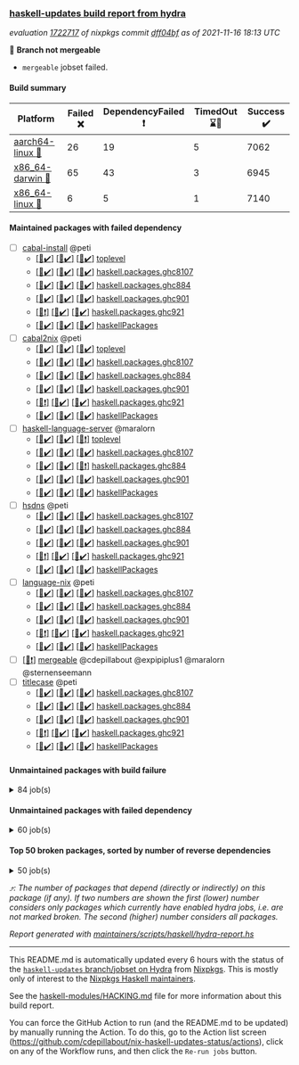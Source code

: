 ### [haskell-updates build report from hydra](https://hydra.nixos.org/jobset/nixpkgs/haskell-updates)
*evaluation [1722717](https://hydra.nixos.org/eval/1722717) of nixpkgs commit [dff04bf](https://github.com/NixOS/nixpkgs/commits/dff04bfc94842a5bc1905a85e572116404fa6e18) as of 2021-11-16 18:13 UTC*

:red_circle: **Branch not mergeable**
  * `mergeable` jobset failed.

#### Build summary

 | Platform | Failed :x: | DependencyFailed :heavy_exclamation_mark: | TimedOut :hourglass::no_entry_sign: | Success :heavy_check_mark: | 
 | --- | --- | --- | --- | --- | 
 | [aarch64-linux :iphone:](https://hydra.nixos.org/eval/1722717?filter=.aarch64-linux) | 26 | 19 | 5 | 7062 | 
 | [x86_64-darwin :apple:](https://hydra.nixos.org/eval/1722717?filter=.x86_64-darwin) | 65 | 43 | 3 | 6945 | 
 | [x86_64-linux :penguin:](https://hydra.nixos.org/eval/1722717?filter=.x86_64-linux) | 6 | 5 | 1 | 7140 | 
#### Maintained packages with failed dependency
- [ ] [cabal-install](https://hydra.nixos.org/eval/1722717?filter=cabal-install) @peti
  - [[:iphone::heavy_check_mark:]](https://hydra.nixos.org/build/158182981) [[:apple::heavy_check_mark:]](https://hydra.nixos.org/build/158168797) [[:penguin::heavy_check_mark:]](https://hydra.nixos.org/build/158172395) [toplevel](https://hydra.nixos.org/eval/1722717?filter=cabal-install)
  - [[:iphone::heavy_check_mark:]](https://hydra.nixos.org/build/158172353) [[:apple::heavy_check_mark:]](https://hydra.nixos.org/build/158182285) [[:penguin::heavy_check_mark:]](https://hydra.nixos.org/build/158169701) [haskell.packages.ghc8107](https://hydra.nixos.org/eval/1722717?filter=haskell.packages.ghc8107.cabal-install)
  - [[:iphone::heavy_check_mark:]](https://hydra.nixos.org/build/158174665) [[:apple::heavy_check_mark:]](https://hydra.nixos.org/build/158173148) [[:penguin::heavy_check_mark:]](https://hydra.nixos.org/build/158183567) [haskell.packages.ghc884](https://hydra.nixos.org/eval/1722717?filter=haskell.packages.ghc884.cabal-install)
  - [[:iphone::heavy_check_mark:]](https://hydra.nixos.org/build/158169175) [[:apple::heavy_check_mark:]](https://hydra.nixos.org/build/158182992) [[:penguin::heavy_check_mark:]](https://hydra.nixos.org/build/158177943) [haskell.packages.ghc901](https://hydra.nixos.org/eval/1722717?filter=haskell.packages.ghc901.cabal-install)
  - [[:iphone::heavy_exclamation_mark:]](https://hydra.nixos.org/build/158179928) [[:apple::heavy_check_mark:]](https://hydra.nixos.org/build/158169820) [[:penguin::heavy_check_mark:]](https://hydra.nixos.org/build/158182565) [haskell.packages.ghc921](https://hydra.nixos.org/eval/1722717?filter=haskell.packages.ghc921.cabal-install)
  - [[:iphone::heavy_check_mark:]](https://hydra.nixos.org/build/158183735) [[:apple::heavy_check_mark:]](https://hydra.nixos.org/build/158184404) [[:penguin::heavy_check_mark:]](https://hydra.nixos.org/build/158186513) [haskellPackages](https://hydra.nixos.org/eval/1722717?filter=haskellPackages.cabal-install)
- [ ] [cabal2nix](https://hydra.nixos.org/eval/1722717?filter=cabal2nix) @peti
  - [[:iphone::heavy_check_mark:]](https://hydra.nixos.org/build/158178575) [[:apple::heavy_check_mark:]](https://hydra.nixos.org/build/158167451) [[:penguin::heavy_check_mark:]](https://hydra.nixos.org/build/158176202) [toplevel](https://hydra.nixos.org/eval/1722717?filter=cabal2nix)
  - [[:iphone::heavy_check_mark:]](https://hydra.nixos.org/build/158169603) [[:apple::heavy_check_mark:]](https://hydra.nixos.org/build/158183154) [[:penguin::heavy_check_mark:]](https://hydra.nixos.org/build/158165339) [haskell.packages.ghc8107](https://hydra.nixos.org/eval/1722717?filter=haskell.packages.ghc8107.cabal2nix)
  - [[:iphone::heavy_check_mark:]](https://hydra.nixos.org/build/158180191) [[:apple::heavy_check_mark:]](https://hydra.nixos.org/build/158175490) [[:penguin::heavy_check_mark:]](https://hydra.nixos.org/build/158175292) [haskell.packages.ghc884](https://hydra.nixos.org/eval/1722717?filter=haskell.packages.ghc884.cabal2nix)
  - [[:iphone::heavy_check_mark:]](https://hydra.nixos.org/build/158175460) [[:apple::heavy_check_mark:]](https://hydra.nixos.org/build/158183360) [[:penguin::heavy_check_mark:]](https://hydra.nixos.org/build/158173500) [haskell.packages.ghc901](https://hydra.nixos.org/eval/1722717?filter=haskell.packages.ghc901.cabal2nix)
  - [[:iphone::heavy_exclamation_mark:]](https://hydra.nixos.org/build/158184345) [[:apple::heavy_check_mark:]](https://hydra.nixos.org/build/158166883) [[:penguin::heavy_check_mark:]](https://hydra.nixos.org/build/158180053) [haskell.packages.ghc921](https://hydra.nixos.org/eval/1722717?filter=haskell.packages.ghc921.cabal2nix)
  - [[:iphone::heavy_check_mark:]](https://hydra.nixos.org/build/158179878) [[:apple::heavy_check_mark:]](https://hydra.nixos.org/build/158181886) [[:penguin::heavy_check_mark:]](https://hydra.nixos.org/build/158181843) [haskellPackages](https://hydra.nixos.org/eval/1722717?filter=haskellPackages.cabal2nix)
- [ ] [haskell-language-server](https://hydra.nixos.org/eval/1722717?filter=haskell-language-server) @maralorn
  - [[:iphone::heavy_check_mark:]](https://hydra.nixos.org/build/158165478) [[:apple::heavy_check_mark:]](https://hydra.nixos.org/build/158178411) [[:penguin::heavy_exclamation_mark:]](https://hydra.nixos.org/build/158169859) [toplevel](https://hydra.nixos.org/eval/1722717?filter=haskell-language-server)
  - [[:iphone::heavy_check_mark:]](https://hydra.nixos.org/build/158181074) [[:apple::heavy_check_mark:]](https://hydra.nixos.org/build/158166529) [[:penguin::heavy_check_mark:]](https://hydra.nixos.org/build/158185155) [haskell.packages.ghc8107](https://hydra.nixos.org/eval/1722717?filter=haskell.packages.ghc8107.haskell-language-server)
  - [[:iphone::heavy_check_mark:]](https://hydra.nixos.org/build/158186728) [[:apple::heavy_check_mark:]](https://hydra.nixos.org/build/158183146) [[:penguin::heavy_exclamation_mark:]](https://hydra.nixos.org/build/158176500) [haskell.packages.ghc884](https://hydra.nixos.org/eval/1722717?filter=haskell.packages.ghc884.haskell-language-server)
  - [[:iphone::heavy_check_mark:]](https://hydra.nixos.org/build/158185666) [[:apple::heavy_check_mark:]](https://hydra.nixos.org/build/158185367) [[:penguin::heavy_check_mark:]](https://hydra.nixos.org/build/158180182) [haskell.packages.ghc901](https://hydra.nixos.org/eval/1722717?filter=haskell.packages.ghc901.haskell-language-server)
  - [[:iphone::heavy_check_mark:]](https://hydra.nixos.org/build/158178100) [[:apple::heavy_check_mark:]](https://hydra.nixos.org/build/158170536) [[:penguin::heavy_check_mark:]](https://hydra.nixos.org/build/158168820) [haskellPackages](https://hydra.nixos.org/eval/1722717?filter=haskellPackages.haskell-language-server)
- [ ] [hsdns](https://hydra.nixos.org/eval/1722717?filter=hsdns) @peti
  - [[:iphone::heavy_check_mark:]](https://hydra.nixos.org/build/158167926) [[:apple::heavy_check_mark:]](https://hydra.nixos.org/build/158177816) [[:penguin::heavy_check_mark:]](https://hydra.nixos.org/build/158184888) [haskell.packages.ghc8107](https://hydra.nixos.org/eval/1722717?filter=haskell.packages.ghc8107.hsdns)
  - [[:iphone::heavy_check_mark:]](https://hydra.nixos.org/build/158178147) [[:apple::heavy_check_mark:]](https://hydra.nixos.org/build/158171568) [[:penguin::heavy_check_mark:]](https://hydra.nixos.org/build/158180260) [haskell.packages.ghc884](https://hydra.nixos.org/eval/1722717?filter=haskell.packages.ghc884.hsdns)
  - [[:iphone::heavy_check_mark:]](https://hydra.nixos.org/build/158173050) [[:apple::heavy_check_mark:]](https://hydra.nixos.org/build/158183912) [[:penguin::heavy_check_mark:]](https://hydra.nixos.org/build/158167851) [haskell.packages.ghc901](https://hydra.nixos.org/eval/1722717?filter=haskell.packages.ghc901.hsdns)
  - [[:iphone::heavy_exclamation_mark:]](https://hydra.nixos.org/build/158171112) [[:apple::heavy_check_mark:]](https://hydra.nixos.org/build/158178758) [[:penguin::heavy_check_mark:]](https://hydra.nixos.org/build/158180233) [haskell.packages.ghc921](https://hydra.nixos.org/eval/1722717?filter=haskell.packages.ghc921.hsdns)
  - [[:iphone::heavy_check_mark:]](https://hydra.nixos.org/build/158179287) [[:apple::heavy_check_mark:]](https://hydra.nixos.org/build/158174569) [[:penguin::heavy_check_mark:]](https://hydra.nixos.org/build/158171448) [haskellPackages](https://hydra.nixos.org/eval/1722717?filter=haskellPackages.hsdns)
- [ ] [language-nix](https://hydra.nixos.org/eval/1722717?filter=language-nix) @peti
  - [[:iphone::heavy_check_mark:]](https://hydra.nixos.org/build/158180591) [[:apple::heavy_check_mark:]](https://hydra.nixos.org/build/158180741) [[:penguin::heavy_check_mark:]](https://hydra.nixos.org/build/158184472) [haskell.packages.ghc8107](https://hydra.nixos.org/eval/1722717?filter=haskell.packages.ghc8107.language-nix)
  - [[:iphone::heavy_check_mark:]](https://hydra.nixos.org/build/158168854) [[:apple::heavy_check_mark:]](https://hydra.nixos.org/build/158185122) [[:penguin::heavy_check_mark:]](https://hydra.nixos.org/build/158182170) [haskell.packages.ghc884](https://hydra.nixos.org/eval/1722717?filter=haskell.packages.ghc884.language-nix)
  - [[:iphone::heavy_check_mark:]](https://hydra.nixos.org/build/158166067) [[:apple::heavy_check_mark:]](https://hydra.nixos.org/build/158177951) [[:penguin::heavy_check_mark:]](https://hydra.nixos.org/build/158169890) [haskell.packages.ghc901](https://hydra.nixos.org/eval/1722717?filter=haskell.packages.ghc901.language-nix)
  - [[:iphone::heavy_exclamation_mark:]](https://hydra.nixos.org/build/158185092) [[:apple::heavy_check_mark:]](https://hydra.nixos.org/build/158177184) [[:penguin::heavy_check_mark:]](https://hydra.nixos.org/build/158185631) [haskell.packages.ghc921](https://hydra.nixos.org/eval/1722717?filter=haskell.packages.ghc921.language-nix)
  - [[:iphone::heavy_check_mark:]](https://hydra.nixos.org/build/158175087) [[:apple::heavy_check_mark:]](https://hydra.nixos.org/build/158177620) [[:penguin::heavy_check_mark:]](https://hydra.nixos.org/build/158186197) [haskellPackages](https://hydra.nixos.org/eval/1722717?filter=haskellPackages.language-nix)
- [ ] [[:penguin::heavy_exclamation_mark:]](https://hydra.nixos.org/build/158175765) [mergeable](https://hydra.nixos.org/eval/1722717?filter=mergeable) @cdepillabout @expipiplus1 @maralorn @sternenseemann
- [ ] [titlecase](https://hydra.nixos.org/eval/1722717?filter=titlecase) @peti
  - [[:iphone::heavy_check_mark:]](https://hydra.nixos.org/build/158179895) [[:apple::heavy_check_mark:]](https://hydra.nixos.org/build/158172707) [[:penguin::heavy_check_mark:]](https://hydra.nixos.org/build/158168787) [haskell.packages.ghc8107](https://hydra.nixos.org/eval/1722717?filter=haskell.packages.ghc8107.titlecase)
  - [[:iphone::heavy_check_mark:]](https://hydra.nixos.org/build/158185370) [[:apple::heavy_check_mark:]](https://hydra.nixos.org/build/158184689) [[:penguin::heavy_check_mark:]](https://hydra.nixos.org/build/158182926) [haskell.packages.ghc884](https://hydra.nixos.org/eval/1722717?filter=haskell.packages.ghc884.titlecase)
  - [[:iphone::heavy_check_mark:]](https://hydra.nixos.org/build/158166279) [[:apple::heavy_check_mark:]](https://hydra.nixos.org/build/158178235) [[:penguin::heavy_check_mark:]](https://hydra.nixos.org/build/158172597) [haskell.packages.ghc901](https://hydra.nixos.org/eval/1722717?filter=haskell.packages.ghc901.titlecase)
  - [[:iphone::heavy_exclamation_mark:]](https://hydra.nixos.org/build/158178197) [[:apple::heavy_check_mark:]](https://hydra.nixos.org/build/158186391) [[:penguin::heavy_check_mark:]](https://hydra.nixos.org/build/158186722) [haskell.packages.ghc921](https://hydra.nixos.org/eval/1722717?filter=haskell.packages.ghc921.titlecase)
  - [[:iphone::heavy_check_mark:]](https://hydra.nixos.org/build/158166178) [[:apple::heavy_check_mark:]](https://hydra.nixos.org/build/158183183) [[:penguin::heavy_check_mark:]](https://hydra.nixos.org/build/158174675) [haskellPackages](https://hydra.nixos.org/eval/1722717?filter=haskellPackages.titlecase)
#### Unmaintained packages with build failure
<details><summary>84 job(s) </summary>

- [ ] [[:iphone::heavy_check_mark:]](https://hydra.nixos.org/build/158174882) [[:apple::x:]](https://hydra.nixos.org/build/158178724) [[:penguin::heavy_check_mark:]](https://hydra.nixos.org/build/158186251) [haskellPackages.sdp](https://hydra.nixos.org/eval/1722717?filter=haskellPackages.sdp)  :arrow_heading_up: 9 | 9
- [ ] [[:iphone::heavy_check_mark:]](https://hydra.nixos.org/build/158167548) [[:apple::x:]](https://hydra.nixos.org/build/158179493) [[:penguin::heavy_check_mark:]](https://hydra.nixos.org/build/158175398) [haskellPackages.di-core](https://hydra.nixos.org/eval/1722717?filter=haskellPackages.di-core)  :arrow_heading_up: 7 | 11
- [ ] [[:iphone::heavy_check_mark:]](https://hydra.nixos.org/build/158176324) [[:apple::x:]](https://hydra.nixos.org/build/158182440) [[:penguin::heavy_check_mark:]](https://hydra.nixos.org/build/158173459) [haskellPackages.junit-xml](https://hydra.nixos.org/eval/1722717?filter=haskellPackages.junit-xml)  :arrow_heading_up: 7 | 9
- [ ] [[:iphone::heavy_check_mark:]](https://hydra.nixos.org/build/158179930) [[:apple::x:]](https://hydra.nixos.org/build/158165964) [[:penguin::heavy_check_mark:]](https://hydra.nixos.org/build/158185681) [haskellPackages.thyme](https://hydra.nixos.org/eval/1722717?filter=haskellPackages.thyme)  :arrow_heading_up: 6 | 15
- [ ] [[:iphone::x:]](https://hydra.nixos.org/build/158181421) [[:apple::heavy_check_mark:]](https://hydra.nixos.org/build/158174392) [[:penguin::heavy_check_mark:]](https://hydra.nixos.org/build/158165412) [haskellPackages.libBF](https://hydra.nixos.org/eval/1722717?filter=haskellPackages.libBF)  :arrow_heading_up: 4 | 20
- [ ] [[:iphone::heavy_check_mark:]](https://hydra.nixos.org/build/158184662) [[:apple::x:]](https://hydra.nixos.org/build/158185209) [[:penguin::heavy_check_mark:]](https://hydra.nixos.org/build/158175125) [haskellPackages.exinst](https://hydra.nixos.org/eval/1722717?filter=haskellPackages.exinst)  :arrow_heading_up: 4 | 6
- [ ] [[:iphone::x:]](https://hydra.nixos.org/build/158174536) [[:apple::heavy_check_mark:]](https://hydra.nixos.org/build/158177958) [[:penguin::heavy_check_mark:]](https://hydra.nixos.org/build/158176682) [haskellPackages.ptr-poker](https://hydra.nixos.org/eval/1722717?filter=haskellPackages.ptr-poker)  :arrow_heading_up: 3 | 4
- [ ] [[:iphone::heavy_check_mark:]](https://hydra.nixos.org/build/158169984) [[:apple::x:]](https://hydra.nixos.org/build/158167052) [[:penguin::heavy_check_mark:]](https://hydra.nixos.org/build/158172086) [haskellPackages.invertible](https://hydra.nixos.org/eval/1722717?filter=haskellPackages.invertible)  :arrow_heading_up: 2 | 5
- [ ] [[:iphone::x:]](https://hydra.nixos.org/build/158185953) [[:apple::heavy_check_mark:]](https://hydra.nixos.org/build/158171737) [[:penguin::heavy_check_mark:]](https://hydra.nixos.org/build/158165565) [haskellPackages.OrderedBits](https://hydra.nixos.org/eval/1722717?filter=haskellPackages.OrderedBits)  :arrow_heading_up: 1 | 36
- [ ] [[:iphone::x:]](https://hydra.nixos.org/build/158167987) [[:apple::x:]](https://hydra.nixos.org/build/158174058) [[:penguin::x:]](https://hydra.nixos.org/build/158181325) [haskellPackages.copilot-core](https://hydra.nixos.org/eval/1722717?filter=haskellPackages.copilot-core)  :arrow_heading_up: 1 | 8
- [ ] [[:iphone::x:]](https://hydra.nixos.org/build/158175110) [[:apple::heavy_check_mark:]](https://hydra.nixos.org/build/158175932) [[:penguin::heavy_check_mark:]](https://hydra.nixos.org/build/158182051) [haskellPackages.type-natural](https://hydra.nixos.org/eval/1722717?filter=haskellPackages.type-natural)  :arrow_heading_up: 1 | 4
- [ ] [[:iphone::x:]](https://hydra.nixos.org/build/158171488) [[:apple::heavy_check_mark:]](https://hydra.nixos.org/build/158166466) [[:penguin::heavy_check_mark:]](https://hydra.nixos.org/build/158176025) [haskellPackages.long-double](https://hydra.nixos.org/eval/1722717?filter=haskellPackages.long-double)  :arrow_heading_up: 1 | 2
- [ ] [[:iphone::x:]](https://hydra.nixos.org/build/158174481) [[:apple::x:]](https://hydra.nixos.org/build/158173479) [[:penguin::heavy_check_mark:]](https://hydra.nixos.org/build/158172713) [haskellPackages.easytensor](https://hydra.nixos.org/eval/1722717?filter=haskellPackages.easytensor)  :arrow_heading_up: 1 | 1
- [ ] [[:iphone::heavy_check_mark:]](https://hydra.nixos.org/build/158169276) [[:apple::x:]](https://hydra.nixos.org/build/158168601) [[:penguin::heavy_check_mark:]](https://hydra.nixos.org/build/158177010) [haskellPackages.gi-gdkx11](https://hydra.nixos.org/eval/1722717?filter=haskellPackages.gi-gdkx11)  :arrow_heading_up: 1 | 1
- [ ] [[:iphone::x:]](https://hydra.nixos.org/build/158182984) [[:apple::heavy_check_mark:]](https://hydra.nixos.org/build/158185827) [[:penguin::heavy_check_mark:]](https://hydra.nixos.org/build/158181953) [haskellPackages.kazura-queue](https://hydra.nixos.org/eval/1722717?filter=haskellPackages.kazura-queue)  :arrow_heading_up: 1 | 1
- [ ] [[:iphone::heavy_check_mark:]](https://hydra.nixos.org/build/158171757) [[:apple::x:]](https://hydra.nixos.org/build/158166135) [[:penguin::heavy_check_mark:]](https://hydra.nixos.org/build/158176699) [haskellPackages.keep-alive](https://hydra.nixos.org/eval/1722717?filter=haskellPackages.keep-alive)  :arrow_heading_up: 1 | 1
- [ ] [[:iphone::heavy_check_mark:]](https://hydra.nixos.org/build/158171691) [[:apple::x:]](https://hydra.nixos.org/build/158170041) [[:penguin::heavy_check_mark:]](https://hydra.nixos.org/build/158174067) [haskellPackages.loc](https://hydra.nixos.org/eval/1722717?filter=haskellPackages.loc)  :arrow_heading_up: 1 | 1
- [ ] [[:iphone::x:]](https://hydra.nixos.org/build/158175193) [[:apple::heavy_check_mark:]](https://hydra.nixos.org/build/158186242) [[:penguin::heavy_check_mark:]](https://hydra.nixos.org/build/158171832) [haskellPackages.nlopt-haskell](https://hydra.nixos.org/eval/1722717?filter=haskellPackages.nlopt-haskell)  :arrow_heading_up: 1 | 1
- [ ] [[:iphone::heavy_check_mark:]](https://hydra.nixos.org/build/158178485) [[:apple::x:]](https://hydra.nixos.org/build/158182600) [[:penguin::heavy_check_mark:]](https://hydra.nixos.org/build/158179381) [haskellPackages.opencv](https://hydra.nixos.org/eval/1722717?filter=haskellPackages.opencv)  :arrow_heading_up: 1 | 1
- [ ] [[:iphone::heavy_check_mark:]](https://hydra.nixos.org/build/158177956) [[:apple::x:]](https://hydra.nixos.org/build/158173311) [[:penguin::heavy_check_mark:]](https://hydra.nixos.org/build/158179813) [haskellPackages.sequence-formats](https://hydra.nixos.org/eval/1722717?filter=haskellPackages.sequence-formats)  :arrow_heading_up: 1 | 1
- [ ] [[:iphone::heavy_check_mark:]](https://hydra.nixos.org/build/158183095) [[:apple::x:]](https://hydra.nixos.org/build/158173916) [[:penguin::heavy_check_mark:]](https://hydra.nixos.org/build/158181403) [haskellPackages.tar-bytestring](https://hydra.nixos.org/eval/1722717?filter=haskellPackages.tar-bytestring)  :arrow_heading_up: 1 | 1
- [ ] [[:iphone::x:]](https://hydra.nixos.org/build/158178337) [[:apple::heavy_check_mark:]](https://hydra.nixos.org/build/158169670) [[:penguin::heavy_check_mark:]](https://hydra.nixos.org/build/158175314) [haskellPackages.unicode-properties](https://hydra.nixos.org/eval/1722717?filter=haskellPackages.unicode-properties)  :arrow_heading_up: 1 | 1
- [ ] [[:iphone::x:]](https://hydra.nixos.org/build/158171147) [[:apple::heavy_check_mark:]](https://hydra.nixos.org/build/158186749) [[:penguin::heavy_check_mark:]](https://hydra.nixos.org/build/158181978) [haskellPackages.accelerate-llvm](https://hydra.nixos.org/eval/1722717?filter=haskellPackages.accelerate-llvm)  :arrow_heading_up: 0 | 8
- [ ] [[:iphone::x:]](https://hydra.nixos.org/build/158177182) [[:apple::heavy_check_mark:]](https://hydra.nixos.org/build/158173873) [[:penguin::heavy_check_mark:]](https://hydra.nixos.org/build/158167438) [haskellPackages.freetype2](https://hydra.nixos.org/eval/1722717?filter=haskellPackages.freetype2)  :arrow_heading_up: 0 | 7
- [ ] [[:iphone::heavy_check_mark:]](https://hydra.nixos.org/build/158165422) [[:apple::x:]](https://hydra.nixos.org/build/158166404) [[:penguin::heavy_check_mark:]](https://hydra.nixos.org/build/158183516) [haskellPackages.pipes-zlib](https://hydra.nixos.org/eval/1722717?filter=haskellPackages.pipes-zlib)  :arrow_heading_up: 0 | 6
- [ ] [[:iphone::heavy_check_mark:]](https://hydra.nixos.org/build/158184242) [[:apple::x:]](https://hydra.nixos.org/build/158185673) [[:penguin::heavy_check_mark:]](https://hydra.nixos.org/build/158170921) [haskellPackages.hmidi](https://hydra.nixos.org/eval/1722717?filter=haskellPackages.hmidi)  :arrow_heading_up: 0 | 4
- [ ] [[:iphone::heavy_check_mark:]](https://hydra.nixos.org/build/158175784) [[:apple::x:]](https://hydra.nixos.org/build/158167897) [[:penguin::heavy_check_mark:]](https://hydra.nixos.org/build/158175547) [haskellPackages.zip](https://hydra.nixos.org/eval/1722717?filter=haskellPackages.zip)  :arrow_heading_up: 0 | 4
- [ ] [[:iphone::heavy_check_mark:]](https://hydra.nixos.org/build/158183999) [[:apple::x:]](https://hydra.nixos.org/build/158175590) [[:penguin::heavy_check_mark:]](https://hydra.nixos.org/build/158171366) [haskellPackages.caster](https://hydra.nixos.org/eval/1722717?filter=haskellPackages.caster)  :arrow_heading_up: 0 | 2
- [ ] [[:iphone::x:]](https://hydra.nixos.org/build/158168031) [[:apple::heavy_check_mark:]](https://hydra.nixos.org/build/158185853) [[:penguin::heavy_check_mark:]](https://hydra.nixos.org/build/158176391) [haskellPackages.cdar-mBound](https://hydra.nixos.org/eval/1722717?filter=haskellPackages.cdar-mBound)  :arrow_heading_up: 0 | 2
- [ ] [[:iphone::x:]](https://hydra.nixos.org/build/158185146) [[:apple::x:]](https://hydra.nixos.org/build/158167614) [[:penguin::x:]](https://hydra.nixos.org/build/158181000) [haskellPackages.morpheus-graphql-code-gen](https://hydra.nixos.org/eval/1722717?filter=haskellPackages.morpheus-graphql-code-gen)  :arrow_heading_up: 0 | 2
- [ ] [[:iphone::heavy_check_mark:]](https://hydra.nixos.org/build/158174849) [[:apple::x:]](https://hydra.nixos.org/build/158183245) [[:penguin::heavy_check_mark:]](https://hydra.nixos.org/build/158168764) [haskellPackages.posix-socket](https://hydra.nixos.org/eval/1722717?filter=haskellPackages.posix-socket)  :arrow_heading_up: 0 | 2
- [ ] [[:iphone::x:]](https://hydra.nixos.org/build/158168606) [[:apple::heavy_check_mark:]](https://hydra.nixos.org/build/158165897) [[:penguin::heavy_check_mark:]](https://hydra.nixos.org/build/158173830) [haskellPackages.quic](https://hydra.nixos.org/eval/1722717?filter=haskellPackages.quic)  :arrow_heading_up: 0 | 2
- [ ] [[:iphone::heavy_check_mark:]](https://hydra.nixos.org/build/158169821) [[:apple::x:]](https://hydra.nixos.org/build/158179292) [[:penguin::heavy_check_mark:]](https://hydra.nixos.org/build/158172696) [haskellPackages.hamid](https://hydra.nixos.org/eval/1722717?filter=haskellPackages.hamid)  :arrow_heading_up: 0 | 1
- [ ] [[:iphone::heavy_check_mark:]](https://hydra.nixos.org/build/158183940) [[:apple::x:]](https://hydra.nixos.org/build/158171595) [[:penguin::heavy_check_mark:]](https://hydra.nixos.org/build/158171361) [haskellPackages.hmatrix-morpheus](https://hydra.nixos.org/eval/1722717?filter=haskellPackages.hmatrix-morpheus)  :arrow_heading_up: 0 | 1
- [ ] [[:iphone::heavy_check_mark:]](https://hydra.nixos.org/build/158180845) [[:apple::x:]](https://hydra.nixos.org/build/158183870) [[:penguin::heavy_check_mark:]](https://hydra.nixos.org/build/158176031) [haskellPackages.huckleberry](https://hydra.nixos.org/eval/1722717?filter=haskellPackages.huckleberry)  :arrow_heading_up: 0 | 1
- [ ] [[:iphone::x:]](https://hydra.nixos.org/build/158171195) [[:apple::heavy_check_mark:]](https://hydra.nixos.org/build/158173460) [[:penguin::heavy_check_mark:]](https://hydra.nixos.org/build/158173159) [haskellPackages.picosat](https://hydra.nixos.org/eval/1722717?filter=haskellPackages.picosat)  :arrow_heading_up: 0 | 1
- [ ] [[:iphone::heavy_check_mark:]](https://hydra.nixos.org/build/158165387) [[:apple::x:]](https://hydra.nixos.org/build/158186599) [[:penguin::heavy_check_mark:]](https://hydra.nixos.org/build/158183534) [haskellPackages.select](https://hydra.nixos.org/eval/1722717?filter=haskellPackages.select)  :arrow_heading_up: 0 | 1
- [ ] [[:iphone::heavy_check_mark:]](https://hydra.nixos.org/build/158177925) [[:apple::x:]](https://hydra.nixos.org/build/158169081) [[:penguin::heavy_check_mark:]](https://hydra.nixos.org/build/158171187) [haskellPackages.sysinfo](https://hydra.nixos.org/eval/1722717?filter=haskellPackages.sysinfo)  :arrow_heading_up: 0 | 1
- [ ] [[:iphone::heavy_check_mark:]](https://hydra.nixos.org/build/158180360) [[:apple::x:]](https://hydra.nixos.org/build/158172447) [[:penguin::heavy_check_mark:]](https://hydra.nixos.org/build/158186752) [haskellPackages.FractalArt](https://hydra.nixos.org/eval/1722717?filter=haskellPackages.FractalArt) 
- [ ] [[:iphone::x:]](https://hydra.nixos.org/build/158173619) [[:apple::heavy_check_mark:]](https://hydra.nixos.org/build/158175003) [[:penguin::heavy_check_mark:]](https://hydra.nixos.org/build/158184430) [haskellPackages.HsASA](https://hydra.nixos.org/eval/1722717?filter=haskellPackages.HsASA) 
- [ ] [[:iphone::heavy_check_mark:]](https://hydra.nixos.org/build/158173985) [[:apple::x:]](https://hydra.nixos.org/build/158174683) [[:penguin::heavy_check_mark:]](https://hydra.nixos.org/build/158174586) [haskellPackages.broadcast-chan-conduit](https://hydra.nixos.org/eval/1722717?filter=haskellPackages.broadcast-chan-conduit) 
- [ ] [[:iphone::heavy_check_mark:]](https://hydra.nixos.org/build/158172489) [[:apple::x:]](https://hydra.nixos.org/build/158170474) [[:penguin::heavy_check_mark:]](https://hydra.nixos.org/build/158184378) [haskellPackages.chiphunk](https://hydra.nixos.org/eval/1722717?filter=haskellPackages.chiphunk) 
- [ ] [[:iphone::heavy_check_mark:]](https://hydra.nixos.org/build/158179678) [[:apple::x:]](https://hydra.nixos.org/build/158185186) [[:penguin::heavy_check_mark:]](https://hydra.nixos.org/build/158186792) [haskellPackages.discount](https://hydra.nixos.org/eval/1722717?filter=haskellPackages.discount) 
- [ ] [[:iphone::heavy_check_mark:]](https://hydra.nixos.org/build/158167943) [[:apple::x:]](https://hydra.nixos.org/build/158177634) [[:penguin::heavy_check_mark:]](https://hydra.nixos.org/build/158173221) [haskellPackages.diskhash](https://hydra.nixos.org/eval/1722717?filter=haskellPackages.diskhash) 
- [ ] [[:iphone::heavy_check_mark:]](https://hydra.nixos.org/build/158180015) [[:apple::x:]](https://hydra.nixos.org/build/158183653) [[:penguin::heavy_check_mark:]](https://hydra.nixos.org/build/158185391) [haskellPackages.epub-tools](https://hydra.nixos.org/eval/1722717?filter=haskellPackages.epub-tools) 
- [ ] [[:iphone::heavy_check_mark:]](https://hydra.nixos.org/build/158182864) [[:apple::x:]](https://hydra.nixos.org/build/158175855) [[:penguin::heavy_check_mark:]](https://hydra.nixos.org/build/158172346) [haskellPackages.float128](https://hydra.nixos.org/eval/1722717?filter=haskellPackages.float128) 
- [ ] [[:iphone::heavy_check_mark:]](https://hydra.nixos.org/build/158173692) [[:apple::x:]](https://hydra.nixos.org/build/158180316) [[:penguin::heavy_check_mark:]](https://hydra.nixos.org/build/158170027) [haskellPackages.gerrit](https://hydra.nixos.org/eval/1722717?filter=haskellPackages.gerrit) 
- [ ] [[:iphone::x:]](https://hydra.nixos.org/build/158171765) [[:penguin::heavy_check_mark:]](https://hydra.nixos.org/build/158171275) [haskellPackages.gnome-keyring](https://hydra.nixos.org/eval/1722717?filter=haskellPackages.gnome-keyring) 
- [ ] [[:iphone::hourglass::no_entry_sign:]](https://hydra.nixos.org/build/158178313) [[:apple::x:]](https://hydra.nixos.org/build/158181878) [[:penguin::heavy_check_mark:]](https://hydra.nixos.org/build/158181047) [haskellPackages.gogol-compute](https://hydra.nixos.org/eval/1722717?filter=haskellPackages.gogol-compute) 
- [ ] [[:iphone::heavy_check_mark:]](https://hydra.nixos.org/build/158183080) [[:apple::x:]](https://hydra.nixos.org/build/158179696) [[:penguin::heavy_check_mark:]](https://hydra.nixos.org/build/158178540) [haskellPackages.gtk-traymanager](https://hydra.nixos.org/eval/1722717?filter=haskellPackages.gtk-traymanager) 
- [ ] [[:iphone::x:]](https://hydra.nixos.org/build/158176163) [[:apple::x:]](https://hydra.nixos.org/build/158184028) [[:penguin::x:]](https://hydra.nixos.org/build/158181252) [haskellPackages.hasql-interpolate](https://hydra.nixos.org/eval/1722717?filter=haskellPackages.hasql-interpolate) 
- [ ] [[:iphone::heavy_check_mark:]](https://hydra.nixos.org/build/158169999) [[:apple::x:]](https://hydra.nixos.org/build/158178690) [[:penguin::heavy_check_mark:]](https://hydra.nixos.org/build/158176092) [haskellPackages.hid](https://hydra.nixos.org/eval/1722717?filter=haskellPackages.hid) 
- [ ] [[:iphone::heavy_check_mark:]](https://hydra.nixos.org/build/158183282) [[:apple::x:]](https://hydra.nixos.org/build/158186936) [[:penguin::heavy_check_mark:]](https://hydra.nixos.org/build/158170929) [haskellPackages.higher-leveldb](https://hydra.nixos.org/eval/1722717?filter=haskellPackages.higher-leveldb) 
- [ ] [[:iphone::heavy_check_mark:]](https://hydra.nixos.org/build/158171177) [[:apple::x:]](https://hydra.nixos.org/build/158173871) [[:penguin::heavy_check_mark:]](https://hydra.nixos.org/build/158167259) [haskellPackages.highlight](https://hydra.nixos.org/eval/1722717?filter=haskellPackages.highlight) 
- [ ] [[:iphone::heavy_check_mark:]](https://hydra.nixos.org/build/158167322) [[:apple::x:]](https://hydra.nixos.org/build/158165709) [[:penguin::heavy_check_mark:]](https://hydra.nixos.org/build/158171511) [haskellPackages.hinotify-conduit](https://hydra.nixos.org/eval/1722717?filter=haskellPackages.hinotify-conduit) 
- [ ] [[:iphone::heavy_check_mark:]](https://hydra.nixos.org/build/158165540) [[:apple::x:]](https://hydra.nixos.org/build/158169483) [[:penguin::heavy_check_mark:]](https://hydra.nixos.org/build/158183521) [haskellPackages.hls-rename-plugin](https://hydra.nixos.org/eval/1722717?filter=haskellPackages.hls-rename-plugin) 
- [ ] [[:iphone::x:]](https://hydra.nixos.org/build/158174149) [[:apple::heavy_check_mark:]](https://hydra.nixos.org/build/158166322) [[:penguin::heavy_check_mark:]](https://hydra.nixos.org/build/158170475) [haskellPackages.hq](https://hydra.nixos.org/eval/1722717?filter=haskellPackages.hq) 
- [ ] [[:iphone::heavy_check_mark:]](https://hydra.nixos.org/build/158181671) [[:apple::x:]](https://hydra.nixos.org/build/158168227) [[:penguin::heavy_check_mark:]](https://hydra.nixos.org/build/158172845) [haskellPackages.hs](https://hydra.nixos.org/eval/1722717?filter=haskellPackages.hs) 
- [ ] [[:iphone::heavy_check_mark:]](https://hydra.nixos.org/build/158170141) [[:apple::x:]](https://hydra.nixos.org/build/158180755) [[:penguin::heavy_check_mark:]](https://hydra.nixos.org/build/158167959) [haskellPackages.hsshellscript](https://hydra.nixos.org/eval/1722717?filter=haskellPackages.hsshellscript) 
- [ ] [[:iphone::heavy_check_mark:]](https://hydra.nixos.org/build/158180614) [[:apple::x:]](https://hydra.nixos.org/build/158175752) [[:penguin::heavy_check_mark:]](https://hydra.nixos.org/build/158169957) [haskellPackages.hssourceinfo](https://hydra.nixos.org/eval/1722717?filter=haskellPackages.hssourceinfo) 
- [ ] [[:iphone::heavy_check_mark:]](https://hydra.nixos.org/build/158176472) [[:apple::x:]](https://hydra.nixos.org/build/158178371) [[:penguin::heavy_check_mark:]](https://hydra.nixos.org/build/158176786) [haskellPackages.ipcvar](https://hydra.nixos.org/eval/1722717?filter=haskellPackages.ipcvar) 
- [ ] [[:iphone::heavy_check_mark:]](https://hydra.nixos.org/build/158178270) [[:apple::x:]](https://hydra.nixos.org/build/158186270) [[:penguin::heavy_check_mark:]](https://hydra.nixos.org/build/158183921) [haskellPackages.linux-framebuffer](https://hydra.nixos.org/eval/1722717?filter=haskellPackages.linux-framebuffer) 
- [ ] [[:iphone::x:]](https://hydra.nixos.org/build/158177375) [[:apple::x:]](https://hydra.nixos.org/build/158174736) [[:penguin::x:]](https://hydra.nixos.org/build/158165693) [haskellPackages.lucid-alpine](https://hydra.nixos.org/eval/1722717?filter=haskellPackages.lucid-alpine) 
- [ ] [[:iphone::x:]](https://hydra.nixos.org/build/158184407) [[:apple::x:]](https://hydra.nixos.org/build/158166798) [[:penguin::x:]](https://hydra.nixos.org/build/158183501) [haskellPackages.lucid-htmx](https://hydra.nixos.org/eval/1722717?filter=haskellPackages.lucid-htmx) 
- [ ] [[:iphone::heavy_check_mark:]](https://hydra.nixos.org/build/158171535) [[:apple::x:]](https://hydra.nixos.org/build/158172827) [[:penguin::heavy_check_mark:]](https://hydra.nixos.org/build/158181459) [haskellPackages.mediawiki2latex](https://hydra.nixos.org/eval/1722717?filter=haskellPackages.mediawiki2latex) 
- [ ] [[:iphone::heavy_check_mark:]](https://hydra.nixos.org/build/158184071) [[:apple::x:]](https://hydra.nixos.org/build/158183964) [[:penguin::heavy_check_mark:]](https://hydra.nixos.org/build/158186906) [haskellPackages.mercury-api](https://hydra.nixos.org/eval/1722717?filter=haskellPackages.mercury-api) 
- [ ] [[:iphone::heavy_check_mark:]](https://hydra.nixos.org/build/158176111) [[:apple::x:]](https://hydra.nixos.org/build/158174301) [[:penguin::heavy_check_mark:]](https://hydra.nixos.org/build/158168516) [haskellPackages.nano-cryptr](https://hydra.nixos.org/eval/1722717?filter=haskellPackages.nano-cryptr) 
- [ ] [[:iphone::heavy_check_mark:]](https://hydra.nixos.org/build/158185624) [[:apple::x:]](https://hydra.nixos.org/build/158174751) [[:penguin::heavy_check_mark:]](https://hydra.nixos.org/build/158172234) [haskellPackages.persistent-pagination](https://hydra.nixos.org/eval/1722717?filter=haskellPackages.persistent-pagination) 
- [ ] [[:iphone::heavy_check_mark:]](https://hydra.nixos.org/build/158168005) [[:apple::x:]](https://hydra.nixos.org/build/158166283) [[:penguin::heavy_check_mark:]](https://hydra.nixos.org/build/158172179) [haskellPackages.ping-wrapper](https://hydra.nixos.org/eval/1722717?filter=haskellPackages.ping-wrapper) 
- [ ] [[:iphone::x:]](https://hydra.nixos.org/build/158184846) [[:apple::heavy_check_mark:]](https://hydra.nixos.org/build/158171314) [[:penguin::heavy_check_mark:]](https://hydra.nixos.org/build/158168051) [haskellPackages.poker](https://hydra.nixos.org/eval/1722717?filter=haskellPackages.poker) 
- [ ] [[:iphone::heavy_check_mark:]](https://hydra.nixos.org/build/158180433) [[:apple::x:]](https://hydra.nixos.org/build/158181527) [[:penguin::heavy_check_mark:]](https://hydra.nixos.org/build/158171268) [haskellPackages.posix-timer](https://hydra.nixos.org/eval/1722717?filter=haskellPackages.posix-timer) 
- [ ] [[:iphone::heavy_check_mark:]](https://hydra.nixos.org/build/158178888) [[:apple::x:]](https://hydra.nixos.org/build/158169486) [[:penguin::heavy_check_mark:]](https://hydra.nixos.org/build/158181856) [haskellPackages.procex](https://hydra.nixos.org/eval/1722717?filter=haskellPackages.procex) 
- [ ] [[:iphone::heavy_check_mark:]](https://hydra.nixos.org/build/158174048) [[:apple::x:]](https://hydra.nixos.org/build/158168485) [[:penguin::heavy_check_mark:]](https://hydra.nixos.org/build/158173634) [haskellPackages.pthread](https://hydra.nixos.org/eval/1722717?filter=haskellPackages.pthread) 
- [ ] [[:iphone::x:]](https://hydra.nixos.org/build/158168219) [[:apple::x:]](https://hydra.nixos.org/build/158178775) [[:penguin::x:]](https://hydra.nixos.org/build/158173246) [haskellPackages.readline-in-other-words](https://hydra.nixos.org/eval/1722717?filter=haskellPackages.readline-in-other-words) 
- [ ] [[:iphone::heavy_check_mark:]](https://hydra.nixos.org/build/158178890) [[:apple::x:]](https://hydra.nixos.org/build/158172757) [[:penguin::heavy_check_mark:]](https://hydra.nixos.org/build/158167563) [haskellPackages.sandwich-webdriver](https://hydra.nixos.org/eval/1722717?filter=haskellPackages.sandwich-webdriver) 
- [ ] [[:iphone::heavy_check_mark:]](https://hydra.nixos.org/build/158167023) [[:apple::x:]](https://hydra.nixos.org/build/158179750) [[:penguin::heavy_check_mark:]](https://hydra.nixos.org/build/158179669) [haskellPackages.sfml-audio](https://hydra.nixos.org/eval/1722717?filter=haskellPackages.sfml-audio) 
- [ ] [[:iphone::heavy_check_mark:]](https://hydra.nixos.org/build/158180866) [[:apple::x:]](https://hydra.nixos.org/build/158167435) [[:penguin::heavy_check_mark:]](https://hydra.nixos.org/build/158175479) [haskellPackages.shared-memory](https://hydra.nixos.org/eval/1722717?filter=haskellPackages.shared-memory) 
- [ ] [[:iphone::heavy_check_mark:]](https://hydra.nixos.org/build/158186460) [[:apple::x:]](https://hydra.nixos.org/build/158165689) [[:penguin::heavy_check_mark:]](https://hydra.nixos.org/build/158181318) [haskellPackages.tailfile-hinotify](https://hydra.nixos.org/eval/1722717?filter=haskellPackages.tailfile-hinotify) 
- [ ] [[:iphone::x:]](https://hydra.nixos.org/build/158174288) [[:apple::heavy_check_mark:]](https://hydra.nixos.org/build/158168201) [[:penguin::heavy_check_mark:]](https://hydra.nixos.org/build/158167653) [haskellPackages.wiringPi](https://hydra.nixos.org/eval/1722717?filter=haskellPackages.wiringPi) 
- [ ] [[:iphone::x:]](https://hydra.nixos.org/build/158175279) [[:apple::heavy_check_mark:]](https://hydra.nixos.org/build/158174941) [[:penguin::heavy_check_mark:]](https://hydra.nixos.org/build/158178753) [haskellPackages.x86-64bit](https://hydra.nixos.org/eval/1722717?filter=haskellPackages.x86-64bit) 
- [ ] [[:iphone::heavy_check_mark:]](https://hydra.nixos.org/build/158183814) [[:apple::x:]](https://hydra.nixos.org/build/158173903) [[:penguin::heavy_check_mark:]](https://hydra.nixos.org/build/158179614) [haskellPackages.xmonad-utils](https://hydra.nixos.org/eval/1722717?filter=haskellPackages.xmonad-utils) 
- [ ] [[:iphone::heavy_check_mark:]](https://hydra.nixos.org/build/158175167) [[:apple::x:]](https://hydra.nixos.org/build/158172618) [[:penguin::heavy_check_mark:]](https://hydra.nixos.org/build/158170577) [haskellPackages.yoga](https://hydra.nixos.org/eval/1722717?filter=haskellPackages.yoga) 
- [ ] [[:iphone::heavy_check_mark:]](https://hydra.nixos.org/build/158177062) [[:apple::x:]](https://hydra.nixos.org/build/158182111) [[:penguin::heavy_check_mark:]](https://hydra.nixos.org/build/158185512) [haskellPackages.zot](https://hydra.nixos.org/eval/1722717?filter=haskellPackages.zot) 
- [ ] [[:iphone::heavy_check_mark:]](https://hydra.nixos.org/build/158178317) [[:apple::x:]](https://hydra.nixos.org/build/158178379) [[:penguin::heavy_check_mark:]](https://hydra.nixos.org/build/158186424) [haskellPackages.zxcvbn-c](https://hydra.nixos.org/eval/1722717?filter=haskellPackages.zxcvbn-c) 
</details>

#### Unmaintained packages with failed dependency
<details><summary>60 job(s) </summary>

- [ ] [[:iphone::heavy_check_mark:]](https://hydra.nixos.org/build/158169307) [[:apple::heavy_exclamation_mark:]](https://hydra.nixos.org/build/158167593) [[:penguin::heavy_check_mark:]](https://hydra.nixos.org/build/158172053) [haskellPackages.pretty-diff](https://hydra.nixos.org/eval/1722717?filter=haskellPackages.pretty-diff)  :arrow_heading_up: 6 | 12
- [ ] [[:iphone::heavy_check_mark:]](https://hydra.nixos.org/build/158167608) [[:apple::heavy_exclamation_mark:]](https://hydra.nixos.org/build/158169181) [[:penguin::heavy_check_mark:]](https://hydra.nixos.org/build/158181305) [haskellPackages.di-handle](https://hydra.nixos.org/eval/1722717?filter=haskellPackages.di-handle)  :arrow_heading_up: 5 | 9
- [ ] [[:iphone::heavy_check_mark:]](https://hydra.nixos.org/build/158167142) [[:apple::heavy_exclamation_mark:]](https://hydra.nixos.org/build/158168828) [[:penguin::heavy_check_mark:]](https://hydra.nixos.org/build/158181578) [haskellPackages.di-monad](https://hydra.nixos.org/eval/1722717?filter=haskellPackages.di-monad)  :arrow_heading_up: 5 | 9
- [ ] [[:iphone::heavy_check_mark:]](https://hydra.nixos.org/build/158186419) [[:apple::heavy_exclamation_mark:]](https://hydra.nixos.org/build/158178415) [[:penguin::heavy_check_mark:]](https://hydra.nixos.org/build/158174992) [haskellPackages.nri-prelude](https://hydra.nixos.org/eval/1722717?filter=haskellPackages.nri-prelude)  :arrow_heading_up: 5 | 7
- [ ] [[:iphone::heavy_check_mark:]](https://hydra.nixos.org/build/158173628) [[:apple::heavy_exclamation_mark:]](https://hydra.nixos.org/build/158184439) [[:penguin::heavy_check_mark:]](https://hydra.nixos.org/build/158168162) [haskellPackages.di-df1](https://hydra.nixos.org/eval/1722717?filter=haskellPackages.di-df1)  :arrow_heading_up: 4 | 8
- [ ] [[:iphone::heavy_check_mark:]](https://hydra.nixos.org/build/158176798) [[:apple::heavy_exclamation_mark:]](https://hydra.nixos.org/build/158186701) [[:penguin::heavy_check_mark:]](https://hydra.nixos.org/build/158172119) [haskellPackages.nri-env-parser](https://hydra.nixos.org/eval/1722717?filter=haskellPackages.nri-env-parser)  :arrow_heading_up: 4 | 6
- [ ] [[:iphone::heavy_check_mark:]](https://hydra.nixos.org/build/158174178) [[:apple::heavy_exclamation_mark:]](https://hydra.nixos.org/build/158176367) [[:penguin::heavy_check_mark:]](https://hydra.nixos.org/build/158184096) [haskellPackages.nri-observability](https://hydra.nixos.org/eval/1722717?filter=haskellPackages.nri-observability)  :arrow_heading_up: 3 | 5
- [ ] [[:iphone::heavy_exclamation_mark:]](https://hydra.nixos.org/build/158184475) [[:apple::heavy_check_mark:]](https://hydra.nixos.org/build/158174838) [[:penguin::heavy_check_mark:]](https://hydra.nixos.org/build/158174044) [haskellPackages.jsonifier](https://hydra.nixos.org/eval/1722717?filter=haskellPackages.jsonifier)  :arrow_heading_up: 2 | 2
- [ ] [[:iphone::heavy_check_mark:]](https://hydra.nixos.org/build/158185795) [[:apple::heavy_exclamation_mark:]](https://hydra.nixos.org/build/158180044) [[:penguin::heavy_check_mark:]](https://hydra.nixos.org/build/158170759) [haskellPackages.sdp-io](https://hydra.nixos.org/eval/1722717?filter=haskellPackages.sdp-io)  :arrow_heading_up: 2 | 2
- [ ] [[:iphone::heavy_check_mark:]](https://hydra.nixos.org/build/158182242) [[:apple::heavy_exclamation_mark:]](https://hydra.nixos.org/build/158171347) [[:penguin::heavy_check_mark:]](https://hydra.nixos.org/build/158167370) [haskellPackages.di-polysemy](https://hydra.nixos.org/eval/1722717?filter=haskellPackages.di-polysemy)  :arrow_heading_up: 1 | 4
- [ ] [[:iphone::heavy_exclamation_mark:]](https://hydra.nixos.org/build/158185325) [[:penguin::heavy_exclamation_mark:]](https://hydra.nixos.org/build/158186406) [haskellPackages.hbro](https://hydra.nixos.org/eval/1722717?filter=haskellPackages.hbro)  :arrow_heading_up: 1 | 1
- [ ] [[:iphone::heavy_check_mark:]](https://hydra.nixos.org/build/158170916) [[:apple::heavy_exclamation_mark:]](https://hydra.nixos.org/build/158175532) [[:penguin::heavy_check_mark:]](https://hydra.nixos.org/build/158167793) [haskellPackages.nri-redis](https://hydra.nixos.org/eval/1722717?filter=haskellPackages.nri-redis)  :arrow_heading_up: 1 | 1
- [ ] [[:iphone::heavy_exclamation_mark:]](https://hydra.nixos.org/build/158171825) [[:apple::heavy_check_mark:]](https://hydra.nixos.org/build/158173598) [[:penguin::heavy_check_mark:]](https://hydra.nixos.org/build/158174385) [haskellPackages.opentelemetry-extra](https://hydra.nixos.org/eval/1722717?filter=haskellPackages.opentelemetry-extra)  :arrow_heading_up: 1 | 1
- [ ] [[:iphone::heavy_check_mark:]](https://hydra.nixos.org/build/158176800) [[:apple::heavy_exclamation_mark:]](https://hydra.nixos.org/build/158179736) [[:penguin::heavy_check_mark:]](https://hydra.nixos.org/build/158167262) [haskellPackages.orgmode-parse](https://hydra.nixos.org/eval/1722717?filter=haskellPackages.orgmode-parse)  :arrow_heading_up: 1 | 1
- [ ] [[:iphone::heavy_check_mark:]](https://hydra.nixos.org/build/158167731) [[:apple::heavy_exclamation_mark:]](https://hydra.nixos.org/build/158181694) [[:penguin::heavy_check_mark:]](https://hydra.nixos.org/build/158181911) [haskellPackages.sdp-hashable](https://hydra.nixos.org/eval/1722717?filter=haskellPackages.sdp-hashable)  :arrow_heading_up: 1 | 1
- [ ] [[:iphone::heavy_exclamation_mark:]](https://hydra.nixos.org/build/158176003) [[:apple::heavy_check_mark:]](https://hydra.nixos.org/build/158172440) [[:penguin::heavy_check_mark:]](https://hydra.nixos.org/build/158173748) [haskellPackages.PrimitiveArray](https://hydra.nixos.org/eval/1722717?filter=haskellPackages.PrimitiveArray)  :arrow_heading_up: 0 | 35
- [ ] [[:iphone::heavy_exclamation_mark:]](https://hydra.nixos.org/build/158168734) [[:apple::heavy_exclamation_mark:]](https://hydra.nixos.org/build/158169056) [[:penguin::heavy_exclamation_mark:]](https://hydra.nixos.org/build/158183683) [haskellPackages.copilot-c99](https://hydra.nixos.org/eval/1722717?filter=haskellPackages.copilot-c99)  :arrow_heading_up: 0 | 3
- [ ] [[:iphone::heavy_check_mark:]](https://hydra.nixos.org/build/158182272) [[:apple::heavy_exclamation_mark:]](https://hydra.nixos.org/build/158186033) [[:penguin::heavy_check_mark:]](https://hydra.nixos.org/build/158173422) [haskellPackages.di](https://hydra.nixos.org/eval/1722717?filter=haskellPackages.di)  :arrow_heading_up: 0 | 2
- [ ] [[:iphone::heavy_exclamation_mark:]](https://hydra.nixos.org/build/158182629) [[:apple::heavy_check_mark:]](https://hydra.nixos.org/build/158172579) [[:penguin::heavy_check_mark:]](https://hydra.nixos.org/build/158174281) [haskellPackages.sized](https://hydra.nixos.org/eval/1722717?filter=haskellPackages.sized)  :arrow_heading_up: 0 | 2
- [ ] [[:iphone::heavy_check_mark:]](https://hydra.nixos.org/build/158175895) [[:apple::heavy_exclamation_mark:]](https://hydra.nixos.org/build/158169725) [[:penguin::heavy_check_mark:]](https://hydra.nixos.org/build/158178573) [haskellPackages.invertible-hxt](https://hydra.nixos.org/eval/1722717?filter=haskellPackages.invertible-hxt)  :arrow_heading_up: 0 | 1
- [ ] [[:iphone::heavy_check_mark:]](https://hydra.nixos.org/build/158182436) [[:apple::heavy_exclamation_mark:]](https://hydra.nixos.org/build/158180087) [[:penguin::heavy_check_mark:]](https://hydra.nixos.org/build/158175832) [haskellPackages.keenser](https://hydra.nixos.org/eval/1722717?filter=haskellPackages.keenser)  :arrow_heading_up: 0 | 1
- [ ] [[:iphone::heavy_check_mark:]](https://hydra.nixos.org/build/158186685) [[:apple::heavy_exclamation_mark:]](https://hydra.nixos.org/build/158169289) [[:penguin::heavy_check_mark:]](https://hydra.nixos.org/build/158180324) [haskellPackages.moto](https://hydra.nixos.org/eval/1722717?filter=haskellPackages.moto)  :arrow_heading_up: 0 | 1
- [ ] [[:iphone::heavy_check_mark:]](https://hydra.nixos.org/build/158184853) [[:apple::heavy_exclamation_mark:]](https://hydra.nixos.org/build/158181940) [[:penguin::heavy_check_mark:]](https://hydra.nixos.org/build/158179676) [haskellPackages.antiope-es](https://hydra.nixos.org/eval/1722717?filter=haskellPackages.antiope-es) 
- [ ] [[:iphone::heavy_check_mark:]](https://hydra.nixos.org/build/158170416) [[:apple::heavy_exclamation_mark:]](https://hydra.nixos.org/build/158166123) [[:penguin::heavy_check_mark:]](https://hydra.nixos.org/build/158168175) [haskellPackages.archive-tar-bytestring](https://hydra.nixos.org/eval/1722717?filter=haskellPackages.archive-tar-bytestring) 
- [ ] [cabal2nix-unstable](https://hydra.nixos.org/eval/1722717?filter=cabal2nix-unstable) 
  - [[:iphone::heavy_check_mark:]](https://hydra.nixos.org/build/158176281) [[:apple::heavy_check_mark:]](https://hydra.nixos.org/build/158186933) [[:penguin::heavy_check_mark:]](https://hydra.nixos.org/build/158172107) [haskell.packages.ghc8107](https://hydra.nixos.org/eval/1722717?filter=haskell.packages.ghc8107.cabal2nix-unstable)
  - [[:iphone::heavy_check_mark:]](https://hydra.nixos.org/build/158183619) [[:apple::heavy_check_mark:]](https://hydra.nixos.org/build/158171398) [[:penguin::heavy_check_mark:]](https://hydra.nixos.org/build/158183924) [haskell.packages.ghc884](https://hydra.nixos.org/eval/1722717?filter=haskell.packages.ghc884.cabal2nix-unstable)
  - [[:iphone::heavy_check_mark:]](https://hydra.nixos.org/build/158185756) [[:apple::heavy_check_mark:]](https://hydra.nixos.org/build/158184998) [[:penguin::heavy_check_mark:]](https://hydra.nixos.org/build/158179783) [haskell.packages.ghc901](https://hydra.nixos.org/eval/1722717?filter=haskell.packages.ghc901.cabal2nix-unstable)
  - [[:iphone::heavy_exclamation_mark:]](https://hydra.nixos.org/build/158165817) [[:apple::heavy_check_mark:]](https://hydra.nixos.org/build/158172869) [[:penguin::heavy_check_mark:]](https://hydra.nixos.org/build/158173493) [haskell.packages.ghc921](https://hydra.nixos.org/eval/1722717?filter=haskell.packages.ghc921.cabal2nix-unstable)
  - [[:iphone::heavy_check_mark:]](https://hydra.nixos.org/build/158174614) [[:apple::heavy_check_mark:]](https://hydra.nixos.org/build/158166258) [[:penguin::heavy_check_mark:]](https://hydra.nixos.org/build/158172569) [haskellPackages](https://hydra.nixos.org/eval/1722717?filter=haskellPackages.cabal2nix-unstable)
- [ ] [[:iphone::heavy_exclamation_mark:]](https://hydra.nixos.org/build/158185331) [[:apple::heavy_exclamation_mark:]](https://hydra.nixos.org/build/158173297) [[:penguin::heavy_check_mark:]](https://hydra.nixos.org/build/158173216) [haskellPackages.easytensor-vulkan](https://hydra.nixos.org/eval/1722717?filter=haskellPackages.easytensor-vulkan) 
- [ ] [[:iphone::heavy_check_mark:]](https://hydra.nixos.org/build/158171223) [[:apple::heavy_exclamation_mark:]](https://hydra.nixos.org/build/158175869) [[:penguin::heavy_check_mark:]](https://hydra.nixos.org/build/158174658) [haskellPackages.exinst-aeson](https://hydra.nixos.org/eval/1722717?filter=haskellPackages.exinst-aeson) 
- [ ] [[:iphone::heavy_check_mark:]](https://hydra.nixos.org/build/158169693) [[:apple::heavy_exclamation_mark:]](https://hydra.nixos.org/build/158183192) [[:penguin::heavy_check_mark:]](https://hydra.nixos.org/build/158180694) [haskellPackages.exinst-bytes](https://hydra.nixos.org/eval/1722717?filter=haskellPackages.exinst-bytes) 
- [ ] [[:iphone::heavy_check_mark:]](https://hydra.nixos.org/build/158170308) [[:apple::heavy_exclamation_mark:]](https://hydra.nixos.org/build/158186818) [[:penguin::heavy_check_mark:]](https://hydra.nixos.org/build/158181514) [haskellPackages.exinst-cereal](https://hydra.nixos.org/eval/1722717?filter=haskellPackages.exinst-cereal) 
- [ ] [[:iphone::heavy_check_mark:]](https://hydra.nixos.org/build/158166359) [[:apple::heavy_exclamation_mark:]](https://hydra.nixos.org/build/158166846) [[:penguin::heavy_check_mark:]](https://hydra.nixos.org/build/158177659) [haskellPackages.exinst-serialise](https://hydra.nixos.org/eval/1722717?filter=haskellPackages.exinst-serialise) 
- [ ] [[:iphone::heavy_check_mark:]](https://hydra.nixos.org/build/158176485) [[:apple::heavy_exclamation_mark:]](https://hydra.nixos.org/build/158172391) [[:penguin::heavy_check_mark:]](https://hydra.nixos.org/build/158169563) [haskellPackages.fastparser](https://hydra.nixos.org/eval/1722717?filter=haskellPackages.fastparser) 
- [ ] [[:iphone::heavy_exclamation_mark:]](https://hydra.nixos.org/build/158170903) [[:penguin::heavy_exclamation_mark:]](https://hydra.nixos.org/build/158170567) [haskellPackages.hbro-contrib](https://hydra.nixos.org/eval/1722717?filter=haskellPackages.hbro-contrib) 
- [ ] [[:iphone::heavy_exclamation_mark:]](https://hydra.nixos.org/build/158170029) [[:apple::heavy_check_mark:]](https://hydra.nixos.org/build/158178712) [[:penguin::heavy_check_mark:]](https://hydra.nixos.org/build/158172957) [haskellPackages.hmatrix-nlopt](https://hydra.nixos.org/eval/1722717?filter=haskellPackages.hmatrix-nlopt) 
- [ ] [[:iphone::heavy_exclamation_mark:]](https://hydra.nixos.org/build/158171768) [[:apple::heavy_check_mark:]](https://hydra.nixos.org/build/158173067) [[:penguin::heavy_check_mark:]](https://hydra.nixos.org/build/158168434) [haskellPackages.hriemann](https://hydra.nixos.org/eval/1722717?filter=haskellPackages.hriemann) 
- [ ] [[:iphone::heavy_check_mark:]](https://hydra.nixos.org/build/158169042) [[:apple::heavy_exclamation_mark:]](https://hydra.nixos.org/build/158176994) [[:penguin::heavy_check_mark:]](https://hydra.nixos.org/build/158183328) [haskellPackages.nri-http](https://hydra.nixos.org/eval/1722717?filter=haskellPackages.nri-http) 
- [ ] [[:iphone::heavy_check_mark:]](https://hydra.nixos.org/build/158178660) [[:apple::heavy_exclamation_mark:]](https://hydra.nixos.org/build/158184060) [[:penguin::heavy_check_mark:]](https://hydra.nixos.org/build/158166832) [haskellPackages.nri-test-encoding](https://hydra.nixos.org/eval/1722717?filter=haskellPackages.nri-test-encoding) 
- [ ] [[:iphone::heavy_check_mark:]](https://hydra.nixos.org/build/158169279) [[:apple::heavy_exclamation_mark:]](https://hydra.nixos.org/build/158168457) [[:penguin::heavy_check_mark:]](https://hydra.nixos.org/build/158168884) [haskellPackages.opencv-extra](https://hydra.nixos.org/eval/1722717?filter=haskellPackages.opencv-extra) 
- [ ] [[:iphone::heavy_exclamation_mark:]](https://hydra.nixos.org/build/158185124) [[:apple::heavy_check_mark:]](https://hydra.nixos.org/build/158179955) [[:penguin::heavy_check_mark:]](https://hydra.nixos.org/build/158184100) [haskellPackages.opentelemetry-lightstep](https://hydra.nixos.org/eval/1722717?filter=haskellPackages.opentelemetry-lightstep) 
- [ ] [[:iphone::heavy_check_mark:]](https://hydra.nixos.org/build/158179090) [[:apple::heavy_exclamation_mark:]](https://hydra.nixos.org/build/158178760) [[:penguin::heavy_check_mark:]](https://hydra.nixos.org/build/158175798) [haskellPackages.orgstat](https://hydra.nixos.org/eval/1722717?filter=haskellPackages.orgstat) 
- [ ] [[:iphone::heavy_check_mark:]](https://hydra.nixos.org/build/158178644) [[:apple::heavy_exclamation_mark:]](https://hydra.nixos.org/build/158167583) [[:penguin::heavy_check_mark:]](https://hydra.nixos.org/build/158184569) [haskellPackages.polysemy-log-di](https://hydra.nixos.org/eval/1722717?filter=haskellPackages.polysemy-log-di) 
- [ ] [[:iphone::heavy_check_mark:]](https://hydra.nixos.org/build/158171623) [[:apple::heavy_exclamation_mark:]](https://hydra.nixos.org/build/158172497) [[:penguin::heavy_check_mark:]](https://hydra.nixos.org/build/158181239) [haskellPackages.postgresql-replicant](https://hydra.nixos.org/eval/1722717?filter=haskellPackages.postgresql-replicant) 
- [ ] [[:iphone::heavy_exclamation_mark:]](https://hydra.nixos.org/build/158180658) [[:apple::heavy_check_mark:]](https://hydra.nixos.org/build/158172000) [[:penguin::heavy_check_mark:]](https://hydra.nixos.org/build/158168514) [haskellPackages.rounded](https://hydra.nixos.org/eval/1722717?filter=haskellPackages.rounded) 
- [ ] [[:iphone::heavy_check_mark:]](https://hydra.nixos.org/build/158165943) [[:apple::heavy_exclamation_mark:]](https://hydra.nixos.org/build/158168196) [[:penguin::heavy_check_mark:]](https://hydra.nixos.org/build/158178013) [haskellPackages.scan-metadata](https://hydra.nixos.org/eval/1722717?filter=haskellPackages.scan-metadata) 
- [ ] [[:iphone::heavy_check_mark:]](https://hydra.nixos.org/build/158166150) [[:apple::heavy_exclamation_mark:]](https://hydra.nixos.org/build/158178896) [[:penguin::heavy_check_mark:]](https://hydra.nixos.org/build/158182775) [haskellPackages.sdp-binary](https://hydra.nixos.org/eval/1722717?filter=haskellPackages.sdp-binary) 
- [ ] [[:iphone::heavy_check_mark:]](https://hydra.nixos.org/build/158176753) [[:apple::heavy_exclamation_mark:]](https://hydra.nixos.org/build/158182859) [[:penguin::heavy_check_mark:]](https://hydra.nixos.org/build/158186868) [haskellPackages.sdp-deepseq](https://hydra.nixos.org/eval/1722717?filter=haskellPackages.sdp-deepseq) 
- [ ] [[:iphone::heavy_check_mark:]](https://hydra.nixos.org/build/158170131) [[:apple::heavy_exclamation_mark:]](https://hydra.nixos.org/build/158171249) [[:penguin::heavy_check_mark:]](https://hydra.nixos.org/build/158183278) [haskellPackages.sdp-quickcheck](https://hydra.nixos.org/eval/1722717?filter=haskellPackages.sdp-quickcheck) 
- [ ] [[:iphone::heavy_check_mark:]](https://hydra.nixos.org/build/158175043) [[:apple::heavy_exclamation_mark:]](https://hydra.nixos.org/build/158172762) [[:penguin::heavy_check_mark:]](https://hydra.nixos.org/build/158186140) [haskellPackages.sdp4bytestring](https://hydra.nixos.org/eval/1722717?filter=haskellPackages.sdp4bytestring) 
- [ ] [[:iphone::heavy_check_mark:]](https://hydra.nixos.org/build/158182754) [[:apple::heavy_exclamation_mark:]](https://hydra.nixos.org/build/158178160) [[:penguin::heavy_check_mark:]](https://hydra.nixos.org/build/158170075) [haskellPackages.sdp4text](https://hydra.nixos.org/eval/1722717?filter=haskellPackages.sdp4text) 
- [ ] [[:iphone::heavy_check_mark:]](https://hydra.nixos.org/build/158170034) [[:apple::heavy_exclamation_mark:]](https://hydra.nixos.org/build/158174955) [[:penguin::heavy_check_mark:]](https://hydra.nixos.org/build/158169883) [haskellPackages.sdp4unordered](https://hydra.nixos.org/eval/1722717?filter=haskellPackages.sdp4unordered) 
- [ ] [[:iphone::heavy_check_mark:]](https://hydra.nixos.org/build/158167643) [[:apple::heavy_exclamation_mark:]](https://hydra.nixos.org/build/158171557) [[:penguin::heavy_check_mark:]](https://hydra.nixos.org/build/158169998) [haskellPackages.sdp4vector](https://hydra.nixos.org/eval/1722717?filter=haskellPackages.sdp4vector) 
- [ ] [[:iphone::heavy_check_mark:]](https://hydra.nixos.org/build/158185028) [[:apple::heavy_exclamation_mark:]](https://hydra.nixos.org/build/158175300) [[:penguin::heavy_check_mark:]](https://hydra.nixos.org/build/158172013) [haskellPackages.sequenceTools](https://hydra.nixos.org/eval/1722717?filter=haskellPackages.sequenceTools) 
- [ ] [[:iphone::heavy_check_mark:]](https://hydra.nixos.org/build/158173078) [[:apple::heavy_exclamation_mark:]](https://hydra.nixos.org/build/158180082) [[:penguin::heavy_check_mark:]](https://hydra.nixos.org/build/158170377) [haskellPackages.tasty-test-reporter](https://hydra.nixos.org/eval/1722717?filter=haskellPackages.tasty-test-reporter) 
- [ ] [[:iphone::heavy_exclamation_mark:]](https://hydra.nixos.org/build/158183025) [[:apple::heavy_check_mark:]](https://hydra.nixos.org/build/158171127) [[:penguin::heavy_check_mark:]](https://hydra.nixos.org/build/158170378) [haskellPackages.unicode-names](https://hydra.nixos.org/eval/1722717?filter=haskellPackages.unicode-names) 
- [ ] [[:iphone::heavy_check_mark:]](https://hydra.nixos.org/build/158186873) [[:apple::heavy_exclamation_mark:]](https://hydra.nixos.org/build/158176247) [[:penguin::heavy_check_mark:]](https://hydra.nixos.org/build/158182719) [haskellPackages.web-inv-route](https://hydra.nixos.org/eval/1722717?filter=haskellPackages.web-inv-route) 
- [ ] [[:iphone::heavy_check_mark:]](https://hydra.nixos.org/build/158186106) [[:apple::heavy_exclamation_mark:]](https://hydra.nixos.org/build/158174114) [[:penguin::heavy_check_mark:]](https://hydra.nixos.org/build/158167699) [haskellPackages.xbattbar](https://hydra.nixos.org/eval/1722717?filter=haskellPackages.xbattbar) 
</details>

#### Top 50 broken packages, sorted by number of reverse dependencies
<details><summary>50 job(s) </summary>

[haskell98](https://packdeps.haskellers.com/reverse/haskell98) :arrow_heading_up: 153  
[enumerator](https://packdeps.haskellers.com/reverse/enumerator) :arrow_heading_up: 56  
[derive](https://packdeps.haskellers.com/reverse/derive) :arrow_heading_up: 48  
[contiguous](https://packdeps.haskellers.com/reverse/contiguous) :arrow_heading_up: 46  
[MonadCatchIO-transformers](https://packdeps.haskellers.com/reverse/MonadCatchIO-transformers) :arrow_heading_up: 41  
[parseargs](https://packdeps.haskellers.com/reverse/parseargs) :arrow_heading_up: 41  
[bytesmith](https://packdeps.haskellers.com/reverse/bytesmith) :arrow_heading_up: 36  
[data-lens](https://packdeps.haskellers.com/reverse/data-lens) :arrow_heading_up: 34  
[distributed-process](https://packdeps.haskellers.com/reverse/distributed-process) :arrow_heading_up: 30  
[iteratee](https://packdeps.haskellers.com/reverse/iteratee) :arrow_heading_up: 29  
[jmacro](https://packdeps.haskellers.com/reverse/jmacro) :arrow_heading_up: 29  
[ip](https://packdeps.haskellers.com/reverse/ip) :arrow_heading_up: 26  
[either-unwrap](https://packdeps.haskellers.com/reverse/either-unwrap) :arrow_heading_up: 25  
[HList](https://packdeps.haskellers.com/reverse/HList) :arrow_heading_up: 23  
[SciBaseTypes](https://packdeps.haskellers.com/reverse/SciBaseTypes) :arrow_heading_up: 22  
[haskelldb](https://packdeps.haskellers.com/reverse/haskelldb) :arrow_heading_up: 22  
[hsc3](https://packdeps.haskellers.com/reverse/hsc3) :arrow_heading_up: 22  
[wxdirect](https://packdeps.haskellers.com/reverse/wxdirect) :arrow_heading_up: 22  
[BiobaseTypes](https://packdeps.haskellers.com/reverse/BiobaseTypes) :arrow_heading_up: 21  
[wxc](https://packdeps.haskellers.com/reverse/wxc) :arrow_heading_up: 21  
[biocore](https://packdeps.haskellers.com/reverse/biocore) :arrow_heading_up: 20  
[secp256k1-haskell](https://packdeps.haskellers.com/reverse/secp256k1-haskell) :arrow_heading_up: 20  
[wxcore](https://packdeps.haskellers.com/reverse/wxcore) :arrow_heading_up: 20  
[attoparsec-enumerator](https://packdeps.haskellers.com/reverse/attoparsec-enumerator) :arrow_heading_up: 19  
[bytestring-show](https://packdeps.haskellers.com/reverse/bytestring-show) :arrow_heading_up: 19  
[numhask](https://packdeps.haskellers.com/reverse/numhask) :arrow_heading_up: 19  
[polysemy-plugin](https://packdeps.haskellers.com/reverse/polysemy-plugin) :arrow_heading_up: 19  
[wx](https://packdeps.haskellers.com/reverse/wx) :arrow_heading_up: 19  
[BiobaseENA](https://packdeps.haskellers.com/reverse/BiobaseENA) :arrow_heading_up: 18  
[asn1-data](https://packdeps.haskellers.com/reverse/asn1-data) :arrow_heading_up: 18  
[dbus-core](https://packdeps.haskellers.com/reverse/dbus-core) :arrow_heading_up: 18  
[gtksourceview2](https://packdeps.haskellers.com/reverse/gtksourceview2) :arrow_heading_up: 18  
[BiobaseXNA](https://packdeps.haskellers.com/reverse/BiobaseXNA) :arrow_heading_up: 17  
[HGamer3D-Data](https://packdeps.haskellers.com/reverse/HGamer3D-Data) :arrow_heading_up: 17  
[certificate](https://packdeps.haskellers.com/reverse/certificate) :arrow_heading_up: 17  
[dbus-client](https://packdeps.haskellers.com/reverse/dbus-client) :arrow_heading_up: 17  
[gconf](https://packdeps.haskellers.com/reverse/gconf) :arrow_heading_up: 17  
[gtk-serialized-event](https://packdeps.haskellers.com/reverse/gtk-serialized-event) :arrow_heading_up: 17  
[uuid-orphans](https://packdeps.haskellers.com/reverse/uuid-orphans) :arrow_heading_up: 17  
[cuda](https://packdeps.haskellers.com/reverse/cuda) :arrow_heading_up: 16  
[happstack-jmacro](https://packdeps.haskellers.com/reverse/happstack-jmacro) :arrow_heading_up: 16  
[manatee-core](https://packdeps.haskellers.com/reverse/manatee-core) :arrow_heading_up: 16  
[monads-fd](https://packdeps.haskellers.com/reverse/monads-fd) :arrow_heading_up: 16  
[murmur3](https://packdeps.haskellers.com/reverse/murmur3) :arrow_heading_up: 16  
[tls-extra](https://packdeps.haskellers.com/reverse/tls-extra) :arrow_heading_up: 16  
[ADPfusion](https://packdeps.haskellers.com/reverse/ADPfusion) :arrow_heading_up: 15  
[MaybeT](https://packdeps.haskellers.com/reverse/MaybeT) :arrow_heading_up: 15  
[blaze-builder-enumerator](https://packdeps.haskellers.com/reverse/blaze-builder-enumerator) :arrow_heading_up: 15  
[clash-prelude](https://packdeps.haskellers.com/reverse/clash-prelude) :arrow_heading_up: 15  
[hetero-dict](https://packdeps.haskellers.com/reverse/hetero-dict) :arrow_heading_up: 15  
</details>


*:arrow_heading_up:: The number of packages that depend (directly or indirectly) on this package (if any). If two numbers are shown the first (lower) number considers only packages which currently have enabled hydra jobs, i.e. are not marked broken. The second (higher) number considers all packages.*

*Report generated with [maintainers/scripts/haskell/hydra-report.hs](https://github.com/NixOS/nixpkgs/blob/haskell-updates/maintainers/scripts/haskell/hydra-report.sh)*


----------------------------------------------------------------------

This README.md is automatically updated every 6 hours with the status of the
[`haskell-updates` branch/jobset on Hydra](https://hydra.nixos.org/jobset/nixpkgs/haskell-updates)
from [Nixpkgs](https://github.com/NixOS/nixpkgs).  This is mostly only of
interest to the [Nixpkgs Haskell maintainers](https://github.com/orgs/NixOS/teams/haskell).

See the
[haskell-modules/HACKING.md](https://github.com/NixOS/nixpkgs/blob/haskell-updates/pkgs/development/haskell-modules/HACKING.md)
file for more information about this build report.

You can force the GitHub Action to run (and the README.md to be updated) by
manually running the Action.  To do this, go to the Action list screen
(https://github.com/cdepillabout/nix-haskell-updates-status/actions),
click on any of the Workflow runs, and then click the `Re-run jobs` button.
